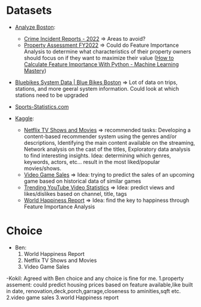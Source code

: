 # Datasets

- [Analyze Boston](https://data.boston.gov/):
  - [Crime Incident Reports - 2022](https://data.boston.gov/dataset/crime-incident-reports-august-2015-to-date-source-new-system/resource/313e56df-6d77-49d2-9c49-ee411f10cf58) => Areas to avoid?
  - [Property Assessment FY2022](https://data.boston.gov/dataset/property-assessment/resource/4b99718b-d064-471b-9b24-517ae5effecc) => Could do Feature Importance Analysis to determine what characteristics of their property owners should focus on if they want to maximize their value ([How to Calculate Feature Importance With Python - Machine Learning Mastery](https://machinelearningmastery.com/calculate-feature-importance-with-python/))

- [Bluebikes System Data | Blue Bikes Boston](https://www.bluebikes.com/system-data) => Lot of data on trips, stations, and more geeral system information. Could look at which stations need to be upgraded

- [Sports-Statistics.com](https://sports-statistics.com/sports-data/sports-data-sets-for-data-modeling-visualization-predictions-machine-learning/)

- [Kaggle](https://www.kaggle.com/datasets?sort=votes):
  - [Netflix TV Shows and Movies](https://www.kaggle.com/datasets/victorsoeiro/netflix-tv-shows-and-movies) => recommended tasks: Developing a content-based recommender system using the genres and/or descriptions, Identifying the main content available on the streaming, Network analysis on the cast of the titles, Exploratory data analysis to find interesting insights. Idea: determining which genres, keywords, actors, etc... result in the most liked/popular movies/shows.
  - [Video Game Sales](https://www.kaggle.com/datasets/gregorut/videogamesales) => Idea: trying to predict the sales of an upcoming game based on historical data of similar games
  - [Trending YouTube Video Statistics](https://www.kaggle.com/datasets/datasnaek/youtube-new?select=USvideos.csv) => Idea: predict views and likes/dislikes based on channel, title, tags
  - [World Happiness Report](https://www.kaggle.com/datasets/unsdsn/world-happiness?select=2019.csv) => Idea: find the key to happiness through Feature Importance Analysis

# Choice

- Ben:
  1. World Happiness Report
  2. Netflix TV Shows and Movies
  3. Video Game Sales
  
-Kokil:
   Agreed with Ben choice and any choice is fine for me.
  1.property assement: could predict housing prices based on feature available,like   built in date, renovation,deck,porch,garrage,closeness to aminities,sqft etc.
  2.video game sales
  3.world Happiness report
